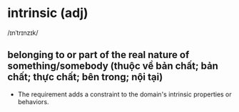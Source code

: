 # intrinsic (adj)

/ɪnˈtrɪnzɪk/

## belonging to or part of the real nature of something/somebody (thuộc về bản chất; bản chất; thực chất; bên trong; nội tại)

- The requirement adds a constraint to the domain's intrinsic properties or behaviors.